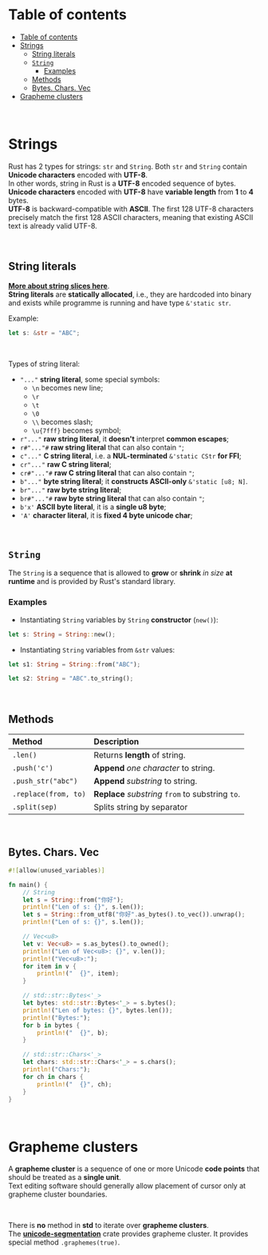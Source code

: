 # Table of contents
<!-- TOC -->
* [Table of contents](#table-of-contents)
* [Strings](#strings)
  * [String literals](#string-literals)
  * [`String`](#string)
    * [Examples](#examples)
  * [Methods](#methods)
  * [Bytes. Chars. Vec<u8>](#bytes-chars-vecu8)
* [Grapheme clusters](#grapheme-clusters)
<!-- TOC -->

<br>

# Strings
Rust has 2 types for strings: `str` and `String`. Both `str` and `String` contain **Unicode characters** encoded with **UTF-8**.<br>
In other words, string in Rust is a **UTF-8** encoded sequence of bytes.<br>
**Unicode characters** encoded with **UTF-8** have **variable length** from **1** to **4** bytes.<br>
**UTF-8** is backward-compatible with **ASCII**. The first 128 UTF-8 characters precisely match the first 128 ASCII characters, meaning that existing ASCII text is already valid UTF-8.<br>

<br>

## String literals
[**More about string slices here**](../ownership-borrowing/slices.md).<br>
**String literals** are **statically allocated**, i.e., they are hardcoded into binary and exists while programme is running and have type `&'static str`.<br>

Example:
```Rust
let s: &str = "ABC";
```

<br>

Types of string literal:
- `"..."`	**string literal**, some special symbols:
    - `\n` becomes new line;
    - `\r`
    - `\t`
    - `\0`
    - `\\` becomes slash;
    - `\u{7fff}` becomes symbol;
- `r"..."` **raw string literal**, it **doesn't** interpret **common escapes**;
- `r#"..."#` **raw string literal** that can also contain `"`;
- `c"..."` **C string literal**, i.e. a **NUL-terminated** `&'static CStr` **for FFI**;
- `cr"..."` **raw C string literal**;
- `cr#"..."#` **raw C string literal** that can also contain `"`;
- `b"..."` **byte string literal**; it **constructs ASCII-only** `&'static [u8; N]`.
- `br"..."` **raw byte string literal**;
- `br#"..."#` **raw byte string literal** that can also contain `"`;
- `b'x'` **ASCII byte literal**, it is a **single u8 byte**;
- `'A'` **character literal**, it is **fixed 4 byte unicode char**;

<br>

## `String`
The `String` is a sequence that is allowed to **grow** or **shrink** *in size* **at runtime** and is provided by Rust's standard library.

### Examples
- Instantiating `String` variables by `String` **constructor** (`new()`):
```Rust
let s: String = String::new();
```
- Instantiating `String` variables from `&str` values:
```Rust
let s1: String = String::from("ABC");
```
```Rust
let s2: String = "ABC".to_string();
```

<br>

## Methods
|Method|Description|
|:-----|:----------|
|`.len()`|Returns **length** of string.|
|`.push('c')`|**Append** *one character* to string.|
|`.push_str("abc")`|**Append** *substring* to string.|
|`.replace(from, to)`|**Replace** *substring* `from` to substring `to`.|
|`.split(sep)`|Splits string by separator|

<br>

## Bytes. Chars. Vec<u8>
```rust
#![allow(unused_variables)]

fn main() {
    // String
    let s = String::from("你好");
    println!("Len of s: {}", s.len());
    let s = String::from_utf8("你好".as_bytes().to_vec()).unwrap();
    println!("Len of s: {}", s.len());

    // Vec<u8>
    let v: Vec<u8> = s.as_bytes().to_owned();
    println!("Len of Vec<u8>: {}", v.len());
    println!("Vec<u8>:");
    for item in v {
        println!("  {}", item);
    }

    // std::str::Bytes<'_>
    let bytes: std::str::Bytes<'_> = s.bytes();
    println!("Len of bytes: {}", bytes.len());
    println!("Bytes:");
    for b in bytes {
        println!("  {}", b);
    }

    // std::str::Chars<'_>
    let chars: std::str::Chars<'_> = s.chars();
    println!("Chars:");
    for ch in chars {
        println!("  {}", ch);
    }
}
```

<br>

# Grapheme clusters
A **grapheme cluster** is a sequence of one or more Unicode **code points** that should be treated as a **single unit**.<br>
Text editing software should generally allow placement of cursor only at grapheme cluster boundaries.<br>

<br>

There is **no** method in **std** to iterate over **grapheme clusters**.<br>
The [**unicode-segmentation**](https://crates.io/crates/unicode-segmentation) crate provides grapheme cluster. It provides special method `.graphemes(true)`.<br>

<br>